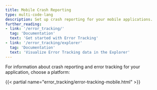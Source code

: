 ```yaml
---
title: Mobile Crash Reporting
type: multi-code-lang
description: Set up crash reporting for your mobile applications.
further_reading:
- link: '/error_tracking/'
  tag: 'Documentation'
  text: 'Get started with Error Tracking'
- link: '/error_tracking/explorer'
  tag: 'Documentation'
  text: 'Visualize Error Tracking data in the Explorer'
---
```


For information about crash reporting and error tracking for your application, choose a platform:

{{< partial name="error_tracking/error-tracking-mobile.html" >}}

